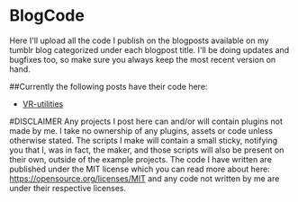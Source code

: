 # BlogCode
Here I'll upload all the code I publish on the blogposts available on my tumblr blog categorized under each blogpost title. I'll be doing updates and bugfixes too, so make sure you always keep the most recent version on hand. 

##Currently the following posts have their code here:
* [VR-utilities](http://kittysgameden.tumblr.com/post/154161700089/vr-utlities)


#DISCLAIMER
Any projects I post here can and/or will contain plugins not made by me. I take no ownership of any plugins, assets or code unless otherwise stated. The scripts I make will contain a small sticky, notifying you that I, was in fact, the maker, and those scripts will also be present on their own, outside of the example projects. The code I have written are published under the MIT license which you can read more about here: https://opensource.org/licenses/MIT and any code not written by me are under their respective licenses.
